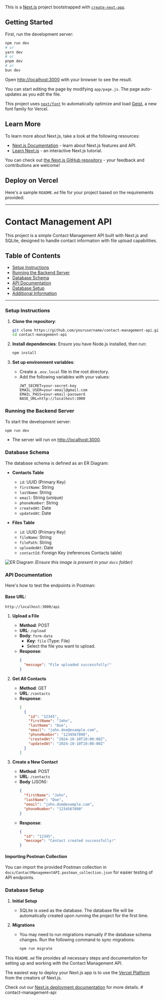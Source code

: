 This is a [Next.js](https://nextjs.org) project bootstrapped with [`create-next-app`](https://nextjs.org/docs/app/api-reference/cli/create-next-app).

## Getting Started

First, run the development server:

```bash
npm run dev
# or
yarn dev
# or
pnpm dev
# or
bun dev
```

Open [http://localhost:3000](http://localhost:3000) with your browser to see the result.

You can start editing the page by modifying `app/page.js`. The page auto-updates as you edit the file.

This project uses [`next/font`](https://nextjs.org/docs/app/building-your-application/optimizing/fonts) to automatically optimize and load [Geist](https://vercel.com/font), a new font family for Vercel.

## Learn More

To learn more about Next.js, take a look at the following resources:

- [Next.js Documentation](https://nextjs.org/docs) - learn about Next.js features and API.
- [Learn Next.js](https://nextjs.org/learn) - an interactive Next.js tutorial.

You can check out [the Next.js GitHub repository](https://github.com/vercel/next.js) - your feedback and contributions are welcome!

## Deploy on Vercel




Here's a sample `README.md` file for your project based on the requirements provided:

---

# Contact Management API

This project is a simple Contact Management API built with Next.js and SQLite, designed to handle contact information with file upload capabilities.

## Table of Contents
- [Setup Instructions](#setup-instructions)
- [Running the Backend Server](#running-the-backend-server)
- [Database Schema](#database-schema)
- [API Documentation](#api-documentation)
- [Database Setup](#database-setup)
- [Additional Information](#additional-information)

---

### Setup Instructions

1. **Clone the repository**:
   ```bash
   git clone https://github.com/yourusername/contact-management-api.git
   cd contact-management-api
   ```

2. **Install dependencies**:
   Ensure you have Node.js installed, then run:
   ```bash
   npm install
   ```

3. **Set up environment variables**:
   - Create a `.env.local` file in the root directory.
   - Add the following variables with your values:
     ```plaintext
     JWT_SECRET=your-secret-key
     EMAIL_USER=your-email@gmail.com
     EMAIL_PASS=your-email-password
     BASE_URL=http://localhost:3000
     ```

### Running the Backend Server

To start the development server:

```bash
npm run dev
```

- The server will run on [http://localhost:3000](http://localhost:3000).

### Database Schema

The database schema is defined as an ER Diagram:

- **Contacts Table**
  - `id`: UUID (Primary Key)
  - `firstName`: String
  - `lastName`: String
  - `email`: String (unique)
  - `phoneNumber`: String
  - `createdAt`: Date
  - `updatedAt`: Date

- **Files Table**
  - `id`: UUID (Primary Key)
  - `fileName`: String
  - `filePath`: String
  - `uploadedAt`: Date
  - `contactId`: Foreign Key (references Contacts table)

![ER Diagram](./docs/ER-diagram.png) _(Ensure this image is present in your `docs` folder)_

### API Documentation

Here's how to test the endpoints in Postman:

#### Base URL:
```
http://localhost:3000/api
```

1. **Upload a File**

   - **Method**: POST
   - **URL**: `/upload`
   - **Body**: `form-data`
     - **Key**: `file` (Type: File)
     - Select the file you want to upload.
   - **Response**:
     ```json
     {
       "message": "File uploaded successfully!"
     }
     ```

2. **Get All Contacts**

   - **Method**: GET
   - **URL**: `/contacts`
   - **Response**:
     ```json
     [
       {
         "id": "12345",
         "firstName": "John",
         "lastName": "Doe",
         "email": "john.doe@example.com",
         "phoneNumber": "1234567890",
         "createdAt": "2024-10-10T10:00:00Z",
         "updatedAt": "2024-10-10T10:00:00Z"
       }
     ]
     ```

3. **Create a New Contact**

   - **Method**: POST
   - **URL**: `/contacts`
   - **Body** (JSON):
     ```json
     {
       "firstName": "John",
       "lastName": "Doe",
       "email": "john.doe@example.com",
       "phoneNumber": "1234567890"
     }
     ```
   - **Response**:
     ```json
     {
       "id": "12345",
       "message": "Contact created successfully!"
     }
     ```

#### Importing Postman Collection
You can import the provided Postman collection in `docs/ContactManagementAPI.postman_collection.json` for easier testing of API endpoints.

### Database Setup

1. **Initial Setup**
   - SQLite is used as the database. The database file will be automatically created upon running the project for the first time.

2. **Migrations**
   - You may need to run migrations manually if the database schema changes. Run the following command to sync migrations:
     ```bash
     npm run migrate
     ```



This `README.md` file provides all necessary steps and documentation for setting up and working with the Contact Management API.

The easiest way to deploy your Next.js app is to use the [Vercel Platform](https://vercel.com/new?utm_medium=default-template&filter=next.js&utm_source=create-next-app&utm_campaign=create-next-app-readme) from the creators of Next.js.

Check out our [Next.js deployment documentation](https://nextjs.org/docs/app/building-your-application/deploying) for more details.
#   c o n t a c t - m a n a g e m e n t - a p i 
 
 
